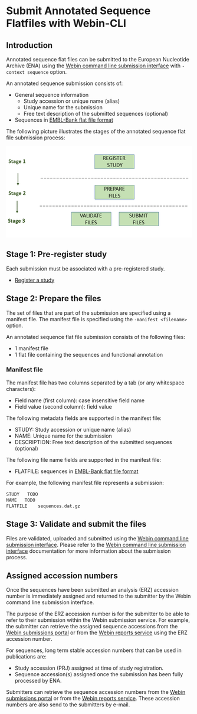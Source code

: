 # Submit Annotated Sequence Flatfiles with Webin-CLI

## Introduction

Annotated sequence flat files can be submitted to the European Nucleotide Archive (ENA)
using the [Webin command line submission interface](../general-guide/webin-cli.html)
with `-context sequence` option.

An annotated sequence submission consists of:
- General sequence information
   - Study accession or unique name (alias)
   - Unique name for the submission
   - Free text description of the submitted sequences (optional)
- Sequences in [EMBL-Bank flat file format](../fileprep/flat-file-example.html)

The following picture illustrates the stages of the annotated sequence flat file submission process:

![Submission process](../images/webin-cli_03.png)

## Stage 1: Pre-register study

Each submission must be associated with a pre-registered study.

- [Register a study](study.html)

## Stage 2: Prepare the files

The set of files that are part of the submission are specified using a manifest file.
The manifest file is specified using the `-manifest <filename>` option.

An annotated sequence flat file submission consists of the following files:

- 1 manifest file
- 1 flat file containing the sequences and functional annotation

### Manifest file

The manifest file has two columns separated by a tab (or any whitespace characters):
- Field name (first column): case insensitive field name   
- Field value (second column): field value

The following metadata fields are supported in the manifest file:

- STUDY: Study accession or unique name (alias)
- NAME: Unique name for the submission
- DESCRIPTION: Free text description of the submitted sequences (optional)

The following file name fields are supported in the manifest file:

- FLATFILE: sequences in [EMBL-Bank flat file format](../fileprep/flat-file-example.html)

For example, the following manifest file represents a submission:

```
STUDY   TODO
NAME   TODO
FLATFILE    sequences.dat.gz
```

## Stage 3: Validate and submit the files

Files are validated, uploaded and submitted using the [Webin command line submission interface](../general-guide/webin-cli.html).
Please refer to the [Webin command line submission interface](../general-guide/webin-cli.html) documentation for more information
about the submission process.

## Assigned accession numbers

Once the sequences have been submitted an analysis (ERZ) accession number is immediately assigned and
returned to the submitter by the Webin command line submission interface.

The purpose of the ERZ accession number is for the submitter to be able to refer to their submission within the
Webin submission service. For example, the submitter can retrieve the assigned sequence accessions
from the [Webin submissions portal](../general-guide/submissions-portal.html) or from the [Webin reports service](../general-guide/reports-service.html) using
the ERZ accession number.

For sequences, long term stable accession numbers that can be used in publications are:

- Study accession (PRJ) assigned at time of study registration.
- Sequence accession(s) assigned once the submission has been fully processed by ENA.

Submitters can retrieve the sequence accession numbers from the [Webin submissions portal](../general-guide/submissions-portal.html)
or from the [Webin reports service](../general-guide/reports-service.html). These accession numbers are also send to the submitters by
e-mail.

